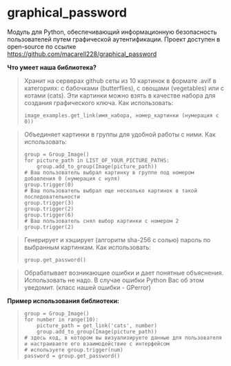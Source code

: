 # graphical_password
Модуль для Python, обеспечивающий информационную безопасность пользователей путем графической аутентификации.
Проект доступен в open-source по ссылке https://github.com/macarell228/graphical_password

**Что умеет наша библиотека?**
> Хранит на серверах github сеты из 10 картинок в формате .avif в категориях: с бабочками (butterflies), с овощами (vegetables) или с котами (cats). Эти картинки можно взять в качестве набора для создания графического ключа. Как использовать:
> 
> `image_examples.get_link(имя_набора, номер_картинки (нумерация с 0))`

> Oбъединяет картинки в группы для удобной работы с ними. Как использовать:
>
> `group = Group_Image()`\
> `for picture_path in LIST_OF_YOUR_PICTURE_PATHS:` \
> `    group.add_to_group(Image(picture_path))` \
> `# Ваш пользователь выбрал картинку в группе под номером добавления 0 (нумерация с нуля)` \
> `group.trigger(0)` \
> `# Ваш пользователь выбрал еще несколько картинок в такой последовательности` \
> `group.trigger(3)` \
> `group.trigger(2)` \
> `group.trigger(6)` \
> `# Ваш пользователь снял выбор картинки с номером 2` \
> `group.trigger(2)` 

> Генерирует и хэширует (алгоритм sha-256 c солью) пароль по выбранным картинкам. Как использовать:
>
> `group.get_password()`

> Обрабатывает возникающие ошибки и дает понятные объяснения. Использовать не надо. В случае ошибки Python Вас об этом уведомит. (класс нашей ошибки - GPerror)

**Пример использования библиотеки:**
> 
> `group = Group_Image()` \
> `for number in range(10):` \
> `    picture_path = get_link('cats', number)`\
> `    group.add_to_group(Image(picture_path))`\
> `# здесь код, в котором вы визуализируете данные для пользователя и настраиваете его взаимодействие с интерфейсом` \
> `# используете group.trigger(num)`\
> `password = group.get_password()`
